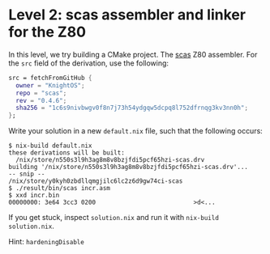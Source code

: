 # Level 2: scas assembler and linker for the Z80

In this level, we try building a CMake project.  The
[scas](https://github.com/KnightOS/scas/) Z80 assembler.  For the
`src` field of the derivation, use the following:

```nix
src = fetchFromGitHub {
  owner = "KnightOS";
  repo = "scas";
  rev = "0.4.6";
  sha256 = "1c6s9nivbwgv0f8n7j73h54ydgqw5dcpq8l752dfrnqg3kv3nn0h";
};
```

Write your solution in a new `default.nix` file, such that the
following occurs:

```
$ nix-build default.nix 
these derivations will be built:
  /nix/store/n550s3l9h3ag8m8v8bzjfdi5pcf65hzi-scas.drv
building '/nix/store/n550s3l9h3ag8m8v8bzjfdi5pcf65hzi-scas.drv'...
-- snip --
/nix/store/y0kyh0zbdllqmgjilc6lc2z6d9gw74ci-scas
$ ./result/bin/scas incr.asm
$ xxd incr.bin
00000000: 3e64 3cc3 0200                           >d<...
```

If you get stuck, inspect `solution.nix` and run it with `nix-build
solution.nix`.

Hint: `hardeningDisable`
